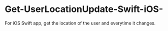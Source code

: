 # Get-UserLocationUpdate-Swift-iOS-
For iOS Swift app, get the location of the user and everytime it changes.
